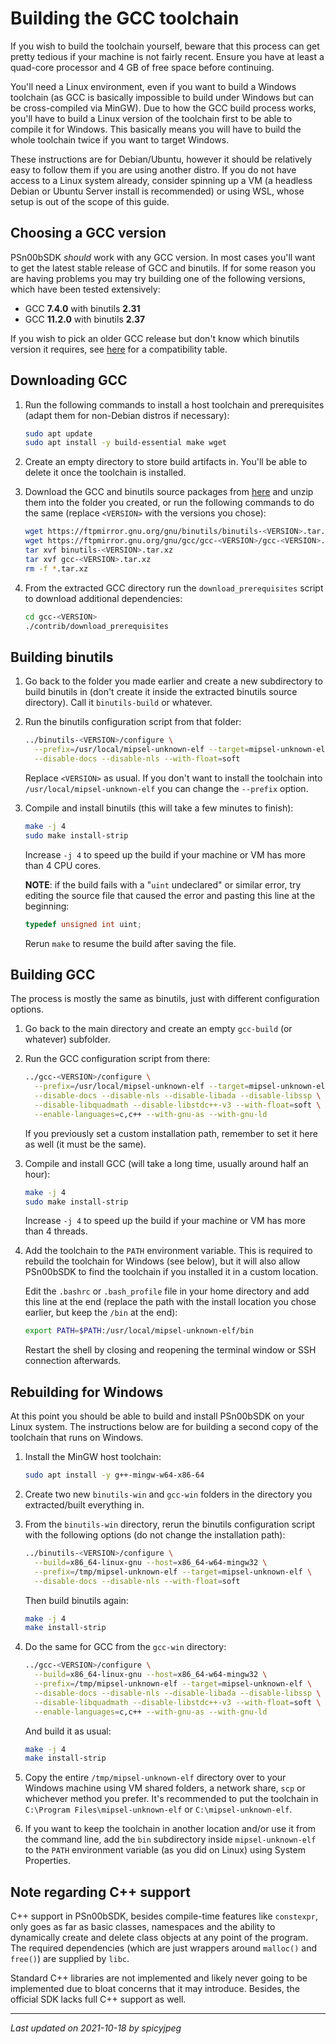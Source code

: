 
# Building the GCC toolchain

If you wish to build the toolchain yourself, beware that this process can get
pretty tedious if your machine is not fairly recent. Ensure you have at least a
quad-core processor and 4 GB of free space before continuing.

You'll need a Linux environment, even if you want to build a Windows toolchain
(as GCC is basically impossible to build under Windows but can be cross-compiled
via MinGW). Due to how the GCC build process works, you'll have to build a Linux
version of the toolchain first to be able to compile it for Windows. This
basically means you will have to build the whole toolchain twice if you want to
target Windows.

These instructions are for Debian/Ubuntu, however it should be relatively easy
to follow them if you are using another distro. If you do not have access to a
Linux system already, consider spinning up a VM (a headless Debian or Ubuntu
Server install is recommended) or using WSL, whose setup is out of the scope of
this guide.

## Choosing a GCC version

PSn00bSDK *should* work with any GCC version. In most cases you'll want to get
the latest stable release of GCC and binutils. If for some reason you are having
problems you may try building one of the following versions, which have been
tested extensively:

- GCC **7.4.0** with binutils **2.31**
- GCC **11.2.0** with binutils **2.37**

If you wish to pick an older GCC release but don't know which binutils version
it requires, see [here](https://wiki.osdev.org/Cross-Compiler_Successful_Builds)
for a compatibility table.

## Downloading GCC

1. Run the following commands to install a host toolchain and prerequisites
   (adapt them for non-Debian distros if necessary):

   ```bash
   sudo apt update
   sudo apt install -y build-essential make wget
   ```

2. Create an empty directory to store build artifacts in. You'll be able to
   delete it once the toolchain is installed.

3. Download the GCC and binutils source packages from
   [here](https://ftpmirror.gnu.org/gnu) and unzip them into the folder you
   created, or run the following commands to do the same (replace `<VERSION>`
   with the versions you chose):

   ```bash
   wget https://ftpmirror.gnu.org/gnu/binutils/binutils-<VERSION>.tar.xz
   wget https://ftpmirror.gnu.org/gnu/gcc/gcc-<VERSION>/gcc-<VERSION>.tar.xz
   tar xvf binutils-<VERSION>.tar.xz
   tar xvf gcc-<VERSION>.tar.xz
   rm -f *.tar.xz
   ```

4. From the extracted GCC directory run the `download_prerequisites` script to
   download additional dependencies:

   ```bash
   cd gcc-<VERSION>
   ./contrib/download_prerequisites
   ```

## Building binutils

1. Go back to the folder you made earlier and create a new subdirectory to build
   binutils in (don't create it inside the extracted binutils source directory).
   Call it `binutils-build` or whatever.

2. Run the binutils configuration script from that folder:

   ```bash
   ../binutils-<VERSION>/configure \
     --prefix=/usr/local/mipsel-unknown-elf --target=mipsel-unknown-elf \
     --disable-docs --disable-nls --with-float=soft
   ```

   Replace `<VERSION>` as usual. If you don't want to install the toolchain into
   `/usr/local/mipsel-unknown-elf` you can change the `--prefix` option.

3. Compile and install binutils (this will take a few minutes to finish):

   ```bash
   make -j 4
   sudo make install-strip
   ```

   Increase `-j 4` to speed up the build if your machine or VM has more than 4
   CPU cores.

   **NOTE**: if the build fails with a "`uint` undeclared" or similar error, try
   editing the source file that caused the error and pasting this line at the
   beginning:

   ```c
   typedef unsigned int uint;
   ```

   Rerun `make` to resume the build after saving the file.

## Building GCC

The process is mostly the same as binutils, just with different configuration
options.

1. Go back to the main directory and create an empty `gcc-build` (or whatever)
   subfolder.

2. Run the GCC configuration script from there:

   ```bash
   ../gcc-<VERSION>/configure \
     --prefix=/usr/local/mipsel-unknown-elf --target=mipsel-unknown-elf \
     --disable-docs --disable-nls --disable-libada --disable-libssp \
     --disable-libquadmath --disable-libstdc++-v3 --with-float=soft \
     --enable-languages=c,c++ --with-gnu-as --with-gnu-ld
   ```

   If you previously set a custom installation path, remember to set it here as
   well (it must be the same).

3. Compile and install GCC (will take a long time, usually around half an hour):

   ```bash
   make -j 4
   sudo make install-strip
   ```

   Increase `-j 4` to speed up the build if your machine or VM has more than 4
   threads.

4. Add the toolchain to the `PATH` environment variable. This is required to
   rebuild the toolchain for Windows (see below), but it will also allow
   PSn00bSDK to find the toolchain if you installed it in a custom location.

   Edit the `.bashrc` or `.bash_profile` file in your home directory and add
   this line at the end (replace the path with the install location you chose
   earlier, but keep the `/bin` at the end):

   ```bash
   export PATH=$PATH:/usr/local/mipsel-unknown-elf/bin
   ```

   Restart the shell by closing and reopening the terminal window or SSH
   connection afterwards.

## Rebuilding for Windows

At this point you should be able to build and install PSn00bSDK on your Linux
system. The instructions below are for building a second copy of the toolchain
that runs on Windows.

1. Install the MinGW host toolchain:

   ```bash
   sudo apt install -y g++-mingw-w64-x86-64
   ```

2. Create two new `binutils-win` and `gcc-win` folders in the directory you
   extracted/built everything in.

3. From the `binutils-win` directory, rerun the binutils configuration script
   with the following options (do not change the installation path):

   ```bash
   ../binutils-<VERSION>/configure \
     --build=x86_64-linux-gnu --host=x86_64-w64-mingw32 \
     --prefix=/tmp/mipsel-unknown-elf --target=mipsel-unknown-elf \
     --disable-docs --disable-nls --with-float=soft
   ```

   Then build binutils again:

   ```bash
   make -j 4
   make install-strip
   ```

4. Do the same for GCC from the `gcc-win` directory:

   ```bash
   ../gcc-<VERSION>/configure \
     --build=x86_64-linux-gnu --host=x86_64-w64-mingw32 \
     --prefix=/tmp/mipsel-unknown-elf --target=mipsel-unknown-elf \
     --disable-docs --disable-nls --disable-libada --disable-libssp \
     --disable-libquadmath --disable-libstdc++-v3 --with-float=soft \
     --enable-languages=c,c++ --with-gnu-as --with-gnu-ld
   ```

   And build it as usual:

   ```bash
   make -j 4
   make install-strip
   ```

5. Copy the entire `/tmp/mipsel-unknown-elf` directory over to your Windows
   machine using VM shared folders, a network share, `scp` or whichever method
   you prefer. It's recommended to put the toolchain in
   `C:\Program Files\mipsel-unknown-elf` or `C:\mipsel-unknown-elf`.

6. If you want to keep the toolchain in another location and/or use it from the
   command line, add the `bin` subdirectory inside `mipsel-unknown-elf` to the
   `PATH` environment variable (as you did on Linux) using System Properties.

## Note regarding C++ support

C++ support in PSn00bSDK, besides compile-time features like `constexpr`, only
goes as far as basic classes, namespaces and the ability to dynamically create
and delete class objects at any point of the program. The required dependencies
(which are just wrappers around `malloc()` and `free()`) are supplied by `libc`.

Standard C++ libraries are not implemented and likely never going to be
implemented due to bloat concerns that it may introduce. Besides, the official
SDK lacks full C++ support as well.

-----------------------------------------
_Last updated on 2021-10-18 by spicyjpeg_
